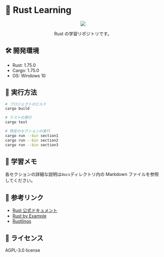 # 🦀 Rust Learning

<p align="center">
  <a href="https://skillicons.dev">
    <img src="https://skillicons.dev/icons?i=rust" />
  </a>
</p>

<p align="center">
    Rust の学習リポジトリです。
</p>

## 🛠️ 開発環境

- Rust: 1.75.0
- Cargo: 1.75.0
- OS: Windows 10

## 🚀 実行方法

```bash
# プロジェクトのビルド
cargo build

# テストの実行
cargo test

# 特定のセクションの実行
cargo run --bin section1
cargo run --bin section2
cargo run --bin section3
```

## 📝 学習メモ

各セクションの詳細な説明は`docs`ディレクトリ内の Markdown ファイルを参照してください。

## 🔗 参考リンク

- [Rust 公式ドキュメント](https://doc.rust-lang.org/)
- [Rust by Example](https://doc.rust-lang.org/rust-by-example/)
- [Rustlings](https://github.com/rust-lang/rustlings)

## 📄 ライセンス

AGPL-3.0 license
